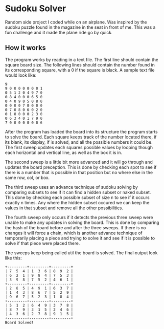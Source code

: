 # Sudoku Solver
Random side project I coded while on an airplane. Was inspired by the sudoku puzzle found in the magazine in the seat in front of me. This was a fun challenge and it made the plane ride go by quick.

## How it works
The program works by reading in a text file. The first line should contain the square board size. The following lines should contain the number found in its corresponding square, with a 0 if the square is black. A sample text file would look like:

```
9
9 0 0 0 0 0 0 0 1
0 5 1 2 0 4 9 7 0
0 8 4 0 0 0 6 5 0
0 4 0 9 0 5 0 8 0
0 0 0 0 7 0 0 0 0
0 7 0 8 0 6 0 2 0
0 1 8 0 0 0 2 3 0
0 6 3 4 0 1 7 9 0
7 0 0 0 0 0 0 0 6
```

After the program has loaded the board into its structure the program starts to solve the board. Each square keeps track of the number located there, if its blank, its display, if is solved, and all the possible numbers it could be. The first sweep updates each squares possible values by looping though each horizontal and vertical line, as well as the box it is in.

The second sweep is a little bit more advanced and it will go through and updates the board preception. This is done by checking each spot to see if there is a number that is possible in that position but no where else in the same row, col, or box.

The third sweep uses an advance technique of sudoku solving by comparing subsets to see if it can find a hidden subset or naked subset. This done by checking each possible subset of size n to see if it occurs exactly n times. Any where the hidden subset occured we can keep the values in that subset and remove all the other possibilities. 

The fourth sweep only occurs if it detects the previous three sweep were unable to make any updates in solving the board. This is done by comparing the hash of the board before and after the three sweeps. If there is no changes it will force a chain, which is another advance technique of temporarily placing a piece and trying to solve it and see if it is possible to solve if that piece were placed there.

The sweeps keep being called util the board is solved. The final output look like this:
```
+---------+---------+---------+
| 7  5  4 | 1  3  6 | 8  9  2 |
| 6  2  1 | 9  8  4 | 7  5  3 |
| 3  9  8 | 7  5  2 | 4  6  1 |
+---------+---------+---------+
| 2  8  5 | 4  9  1 | 6  3  7 |
| 1  4  3 | 8  6  7 | 5  2  9 |
| 9  6  7 | 5  2  3 | 1  8  4 |
+---------+---------+---------+
| 5  1  2 | 6  4  9 | 3  7  8 |
| 8  7  9 | 3  1  5 | 2  4  6 |
| 4  3  6 | 2  7  8 | 9  1  5 |
+---------+---------+---------+
Board Solved!

```



